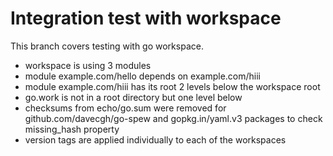 # Integration test with workspace

This branch covers testing with go workspace. 

* workspace is using 3 modules
* module example.com/hello depends on example.com/hiii
* module example.com/hiii has its root 2 levels below the workspace root
* go.work is not in a root directory but one level below
* checksums from echo/go.sum were removed for github.com/davecgh/go-spew and gopkg.in/yaml.v3 packages to check missing_hash property
* version tags are applied individually to each of the workspaces


